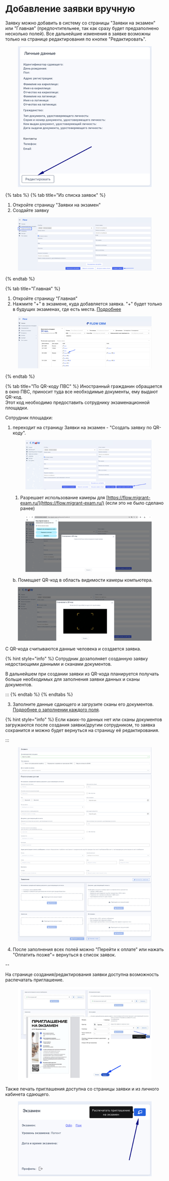 # Добавление заявки вручную

Заявку можно добавить в систему со страницы "Заявки на экзамен" или "Главная" (предпочтительнее, так как сразу будет предзаполнено несколько полей). Все дальнейшие изменения в заявке  возможны только на странице редактирования по кнопке "Редактировать".

<figure><img src="../../.gitbook/assets/image (397).png" alt=""><figcaption></figcaption></figure>

{% tabs %}
{% tab title="Из списка заявок" %}


1. Откройте страницу "Заявки на экзамен"
2. Создайте заявку&#x20;

<figure><img src="../../.gitbook/assets/image (334).png" alt=""><figcaption></figcaption></figure>
{% endtab %}

{% tab title="Главная" %}
1. Откройте страницу "Главная"
2. Нажмите "+" в экзамене, куда добавляется заявка. "+" будет только в будущих экзаменах, где есть места. [Подробнее](../kvota-na-ekzamen.-gde-posmotret.md)

<figure><img src="../../.gitbook/assets/image (335).png" alt=""><figcaption></figcaption></figure>
{% endtab %}

{% tab title="По QR-коду  ПВС" %}
Иностранный гражданин обращается в окно ПВС, приносит туда все необходимые документы, ему выдают QR-код. \
Этот код необходимо предоставить сотруднику экзаменационной площадки.&#x20;

Сотрудник площадки:

1.  &#x20;переходит на страницу Заявки на экзамен - "Создать заявку по QR-коду".

    <figure><img src="../../.gitbook/assets/image (17).png" alt=""><figcaption></figcaption></figure>

    1. Разрешает использование камеры для [https://flow.migrant-exam.ru/](https://flow.migrant-exam.ru/) (если это не было сделано ранее)



    <figure><img src="../../.gitbook/assets/image (18).png" alt=""><figcaption></figcaption></figure>

    b. Помещает QR-код в область видимости камеры компьютера.

<figure><img src="../../.gitbook/assets/image (19).png" alt=""><figcaption></figcaption></figure>

С QR-кода считываются данные человека и создается заявка.&#x20;

{% hint style="info" %}
Сотрудник дозаполняет созданную заявку недостающими данными и сканами документов.&#x20;

В дальнейшем при создании заявки из QR-кода планируется получать больше необходимых для заполнения заявки данных и сканы документов.

:::
{% endtab %}
{% endtabs %}

3. Заполните данные сдающего и загрузите сканы его документов. [Подробнее о заполнении каждого поля](zapolnenie-polei-v-zayavke.md).

{% hint style="info" %}
Если каких-то данных нет или сканы документов загружаются после создания заявки/другим сотрудником, то заявка сохранится и можно будет вернуться на страницу её редактирования.

:::

<figure><img src="../../.gitbook/assets/image (140).png" alt=""><figcaption></figcaption></figure>

4. После заполнения всех полей можно "Перейти к оплате" или нажать "Оплатить позже"= вернуться в список заявок.

\--

На странице создания/редактирования заявки доступна возможность  распечатать приглашение.

<figure><img src="../../.gitbook/assets/image (98).png" alt=""><figcaption></figcaption></figure>

Также печать приглашения доступна со страницы заявки и из личного кабинета сдающего.

<figure><img src="../../.gitbook/assets/image (398).png" alt=""><figcaption></figcaption></figure>
